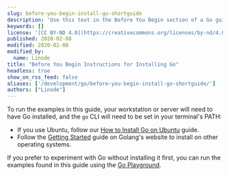 ```yaml
---
slug: before-you-begin-install-go-shortguide
description: 'Use this text in the Before You Begin section of a Go guide to direct readers to how to install the Go language.'
keywords: []
license: '[CC BY-ND 4.0](https://creativecommons.org/licenses/by-nd/4.0)'
published: 2020-02-08
modified: 2020-02-08
modified_by:
  name: Linode
title: "Before You Begin Instructions for Installing Go"
headless: true
show_on_rss_feed: false
aliases: ['/development/go/before-you-begin-install-go-shortguide/']
authors: ["Linode"]
---
```


To run the examples in this guide, your workstation or server will need to have Go installed, and the `go` CLI will need to be set in your terminal's PATH:

- If you use Ubuntu, follow our [How to Install Go on Ubuntu](/docs/guides/install-go-on-ubuntu/) guide.
- Follow the [Getting Started](https://golang.org/doc/install) guide on Golang's website to install on other operating systems.

If you prefer to experiment with Go without installing it first, you can run the examples found in this guide using the [Go Playground](https://play.golang.org).
